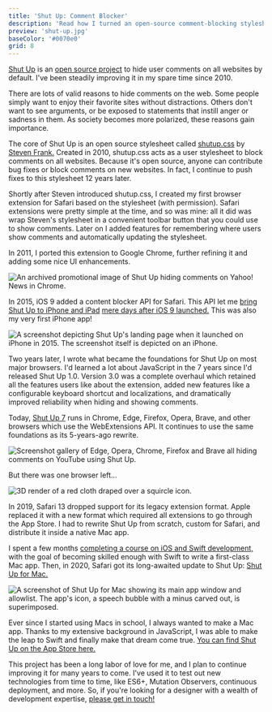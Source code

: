 ```yaml
---
title: 'Shut Up: Comment Blocker'
description: 'Read how I turned an open-source comment-blocking stylesheet into a suite of extensions for all major browsers.'
preview: 'shut-up.jpg'
baseColor: '#0070e0'
grid: 8
---
```


[Shut Up](https://rickyromero.com/shutup/) is an [open source project](https://github.com/RickyRomero/shut-up-webextension) to hide user comments on all websites by default. I've been steadily improving it in my spare time since 2010.

There are lots of valid reasons to hide comments on the web. Some people simply want to enjoy their favorite sites without distractions. Others don't want to see arguments, or be exposed to statements that instill anger or sadness in them. As society becomes more polarized, these reasons gain importance.

The core of Shut Up is an open source stylesheet called [shutup.css](https://github.com/panicsteve/shutup-css) by [Steven Frank.](https://stevenf.com) Created in 2010, shutup.css acts as a user stylesheet to block comments on all websites. Because it's open source, anyone can contribute bug fixes or block comments on new websites. In fact, I continue to push fixes to this stylesheet 12 years later.

Shortly after Steven introduced shutup.css, I created my first browser extension for Safari based on the stylesheet (with permission). Safari extensions were pretty simple at the time, and so was mine: all it did was wrap Steven's stylesheet in a convenient toolbar button that you could use to show comments. Later on I added features for remembering where users show comments and automatically updating the stylesheet.

In 2011, I ported this extension to Google Chrome, further refining it and adding some nice UI enhancements.

![An archived promotional image of Shut Up hiding comments on Yahoo! News in Chrome.](projects/shut-up/old-shut-up-promo.png "5600x2240")

In 2015, iOS 9 added a content blocker API for Safari. This API let me [bring Shut Up to iPhone and iPad](https://github.com/RickyRomero/shut-up-ios) [mere days after iOS 9 launched.](https://www.macstories.net/ios/shut-up-is-an-ios-9-content-blocker-to-hide-comments-on-the-web/) This was also my very first iPhone app!

![A screenshot depicting Shut Up's landing page when it launched on iPhone in 2015. The screenshot itself is depicted on an iPhone.](projects/shut-up/ios-launch-landing-page.png "4809x2365xno-rounding")

Two years later, I wrote what became the foundations for Shut Up on most major browsers. I'd learned a lot about JavaScript in the 7 years since I'd released Shut Up 1.0. Version 3.0 was a complete overhaul which retained all the features users like about the extension, added new features like a configurable keyboard shortcut and localizations, and dramatically improved reliability when hiding and showing comments.

Today, [Shut Up 7](https://github.com/RickyRomero/shut-up-webextension) runs in Chrome, Edge, Firefox, Opera, Brave, and other browsers which use the WebExtensions API. It continues to use the same foundations as its 5-years-ago rewrite.

![Screenshot gallery of Edge, Opera, Chrome, Firefox and Brave all hiding comments on YouTube using Shut Up.](projects/shut-up/browser-spread.png "4000x2250")

But there was one browser left...

![3D render of a red cloth draped over a squircle icon.](projects/shut-up/shut-up-mac-teaser.png "7680x4320")

In 2019, Safari 13 dropped support for its legacy extension format. Apple replaced it with a new format which required all extensions to go through the App Store. I had to rewrite Shut Up from scratch, custom for Safari, and distribute it inside a native Mac app.

I spent a few months [completing a course on iOS and Swift development,](https://www.udemy.com/course/ios-13-app-development-bootcamp/) with the goal of becoming skilled enough with Swift to write a first-class Mac app. Then, in 2020, Safari got its long-awaited update to Shut Up: [Shut Up for Mac.](https://github.com/RickyRomero/shut-up-native)

![A screenshot of Shut Up for Mac showing its main app window and allowlist. The app's icon, a speech bubble with a minus carved out, is superimposed.](projects/shut-up/shut-up-mac.png "2650x1673xno-rounding")

Ever since I started using Macs in school, I always wanted to make a Mac app. Thanks to my extensive background in JavaScript, I was able to make the leap to Swift and finally make that dream come true. [You can find Shut Up on the App Store here.](https://apps.apple.com/app/id1015043880)

This project has been a long labor of love for me, and I plan to continue improving it for many years to come. I've used it to test out new technologies from time to time, like ES6+, Mutation Observers, continuous deployment, and more. So, if you're looking for a designer with a wealth of development expertise, [please get in touch!](mailto "I've got a comment about your comment blocker!")
